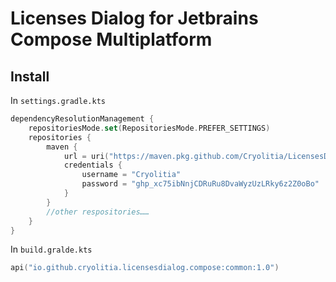 # Licenses Dialog for Jetbrains Compose Multiplatform

## Install

In `settings.gradle.kts`

```kotlin
dependencyResolutionManagement {
    repositoriesMode.set(RepositoriesMode.PREFER_SETTINGS)
    repositories {
        maven {
            url = uri("https://maven.pkg.github.com/Cryolitia/LicensesDialog")
            credentials {
                username = "Cryolitia"
                password = "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"
            }
        }
        //other respositories……
    }
}
```

In `build.gralde.kts`

```kotlin
api("io.github.cryolitia.licensesdialog.compose:common:1.0")
```

